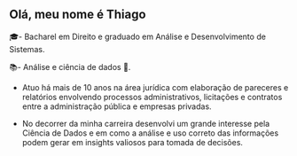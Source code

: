 ## Olá, meu nome é Thiago

🎓- Bacharel em Direito e graduado em Análise e Desenvolvimento de Sistemas.

📚- Análise e ciência de dados 🎲.
 
  * Atuo há mais de 10 anos na área jurídica com elaboração de pareceres e relatórios envolvendo processos administrativos, licitações e contratos entre a administração pública e empresas privadas.

  * No decorrer da minha carreira desenvolvi um grande interesse pela Ciência de Dados e em como a análise  e uso correto das informações podem gerar em insights valiosos para tomada de decisões.
